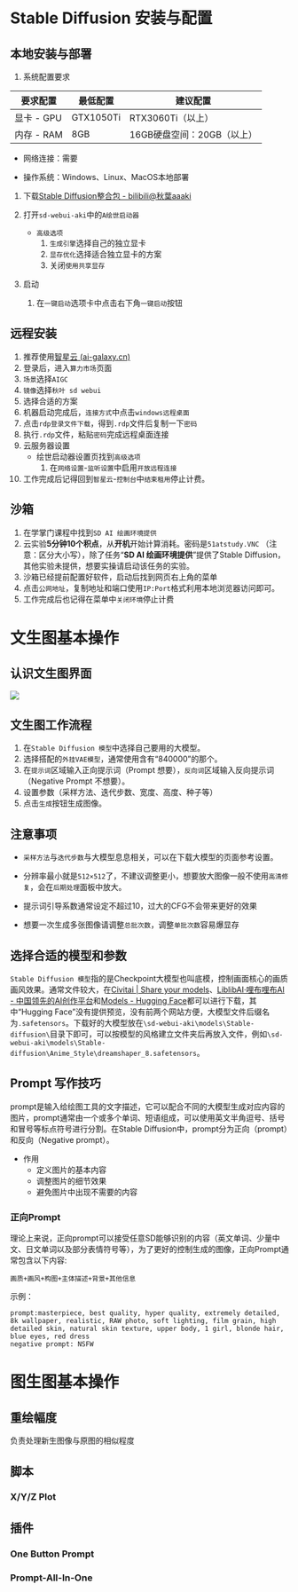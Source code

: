 # Stable Diffusion 安装与配置

## 本地安装与部署

1. 系统配置要求



| 要求配置   | 最低配置  | 建议配置                   |
| ---------- | --------- | -------------------------- |
| 显卡 - GPU | GTX1050Ti | RTX3060Ti（以上）          |
| 内存 - RAM | 8GB       | 16GB硬盘空间：20GB（以上） |

- 网络连接：需要

- 操作系统：Windows、Linux、MacOS本地部署

1. 下载[Stable Diffusion整合包 - bilibili@秋葉aaaki](https://www.bilibili.com/video/BV1iM4y1y7oA/)
2. 打开`sd-webui-aki`中的`A绘世启动器`
   - `高级选项`
     1. `生成引擎`选择自己的独立显卡
     2. `显存优化`选择适合独立显卡的方案
     3. 关闭`使用共享显存`

1. 启动

   1. 在`一键启动`选项卡中点击右下角`一键启动`按钮

      

## 远程安装

1. 推荐使用[智星云 (ai-galaxy.cn)](https://gpu.ai-galaxy.cn/store)
2. 登录后，进入`算力市场`页面
3. `场景`选择`AIGC`
4. `镜像`选择`秋叶 sd webui`
5. 选择合适的方案
6. 机器启动完成后，`连接方式`中点击`windows远程桌面`
7. 点击`rdp登录文件下载`，得到`.rdp`文件后复制一下`密码`
8. 执行`.rdp`文件，粘贴`密码`完成远程桌面连接
9. 云服务器设置
   - 绘世启动器设置页找到`高级选项`
     1. 在`网络设置`-`监听设置`中启用`开放远程连接`
10. 工作完成后记得回到`智星云`-`控制台`中`结束租用`停止计费。

## 沙箱

1. 在学掌门课程中找到`SD AI 绘画环境提供`
2. 云实验**5分钟10个积点**，从**开机**开始计算消耗。密码是`51atstudy.VNC` （注意：区分大小写），除了任务“**SD AI 绘画环境提供**”提供了Stable Diffusion，其他实验未提供，想要实操请启动该任务的实验。
3. 沙箱已经提前配置好软件，启动后找到网页右上角的菜单
4. 点击`公网地址`，复制地址和端口使用`IP:Port`格式利用本地浏览器访问即可。
5. 工作完成后也记得在菜单中`关闭环境`停止计费



# 文生图基本操作

## 认识文生图界面

![](D:\Ataida\Desktop\学习笔记\imgs\文生图界面.png)

## 文生图工作流程

1. 在`Stable Diffusion 模型`中选择自己要用的大模型。
2. 选择搭配的`外挂VAE模型`，通常使用含有“840000”的那个。
3. 在`提示词`区域输入正向提示词（Prompt 想要），`反向词`区域输入反向提示词（Negative Prompt 不想要）。
4. 设置参数（采样方法、迭代步数、宽度、高度、种子等）
5. 点击`生成`按钮生成图像。

## 注意事项

- `采样方法`与`迭代步数`与大模型息息相关，可以在下载大模型的页面参考设置。

- 分辨率最小就是`512×512`了，不建议调整更小，想要放大图像一般不使用`高清修复`，会在`后期处理`面板中放大。
- 提示词引导系数通常设定不超过10，过大的CFG不会带来更好的效果
- 想要一次生成多张图像请调整`总批次数`，调整`单批次数`容易爆显存



## 选择合适的模型和参数

`Stable Diffusion 模型`指的是Checkpoint大模型也叫底模，控制画面核心的画质画风效果。通常文件较大，在[Civitai | Share your models](https://civitai.com/models)、[LiblibAI·哩布哩布AI - 中国领先的AI创作平台](https://www.liblib.art/)和[Models - Hugging Face](https://huggingface.co/models)都可以进行下载，其中“Hugging Face”没有提供预览，没有前两个网站方便，大模型文件后缀名为`.safetensors`。下载好的大模型放在`\sd-webui-aki\models\Stable-diffusion\`目录下即可，可以按模型的风格建立文件夹后再放入文件，例如`\sd-webui-aki\models\Stable-diffusion\Anime_Style\dreamshaper_8.safetensors`。



## Prompt 写作技巧

prompt是输入给绘图工具的文字描述，它可以配合不同的大模型生成对应内容的图片，prompt通常由一个或多个单词、短语组成，可以使用英文半角逗号、括号和冒号等标点符号进行分割。在Stable Diffusion中，prompt分为正向（prompt）和反向（Negative prompt）。

- 作用
  - 定义图片的基本内容
  - 调整图片的细节效果
  - 避免图片中出现不需要的内容

### 正向Prompt

理论上来说，正向prompt可以接受任意SD能够识别的内容（英文单词、少量中文、日文单词以及部分表情符号等），为了更好的控制生成的图像，正向Prompt通常包含以下内容:

```
画质+画风+构图+主体描述+背景+其他信息
```

示例：

```
prompt:masterpiece, best quality, hyper quality, extremely detailed, 8k wallpaper, realistic, RAW photo, soft lighting, film grain, high detailed skin, natural skin texture, upper body, 1 girl, blonde hair, blue eyes, red dress
negative prompt: NSFW
```



# 图生图基本操作

## 重绘幅度

负责处理新生图像与原图的相似程度

## 脚本

### X/Y/Z Plot



## 插件

### One Button Prompt

### Prompt-All-In-One

